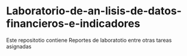 # Laboratorio-de-an-lisis-de-datos-financieros-e-indicadores
Este repositotio contiene Reportes de laboratotio entre otras tareas asignadas

